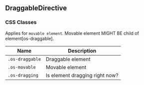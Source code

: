 ## DraggableDirective

### CSS Classes

Applies for `movable element`. Movable element MIGHT BE child of element[os-draggable].

| Name            | Description                       |
| --------------- | --------------------------------- |
| `.os-draggable` | Draggable element                 |
| `.os-movable`   | Movable element                   |
| `.os-dragging`  | Is element dragging right now?    |
